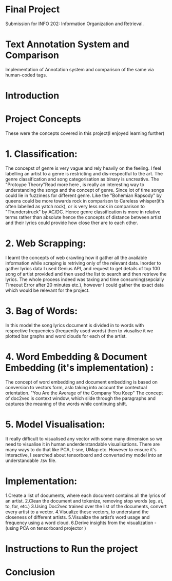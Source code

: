 # Final Project 
Submission for INFO 202: Information Organization and Retrieval.

 # Text Annotation System and Comparison
Implementation of Annotation system and comparison of the same via human-coded tags. 

# Introduction


# Project Concepts
These were the concepts covered in this project(I enjoyed learning further)

# 1. Classification:
The concepst of genre is very vague and rely heavily on the feeling. I feel labelling an artist to a genre is restricting and dis-respectful to the art. The genre classification and song categorisation as binary is uncreative. The "Protoype Theory"Read more here , is really an interesting way to understanding the songs and the concept of genre. Since lot of time songs could lie in fuzziness for different genre. Like the "Bohemian Rapsody" by queens could be more towards rock in comparison to Careless whisper(it's often labelled as yatch rock), or is very less rock in comparison to "Thunderstruck" by AC/DC. Hence genre classification is more in relative terms rather than absolute hence the concepts of distance between artist and their lyrics could provide how close ther are to each other.

# 2. Web Scrapping:
I learnt the concepts of web crawling how it gather all the available information while scraping is retriving only of the relevant data. Inorder to gather lyrics data I used Genius API, and request to get details of top 100 song of artist provided and then used the list to search and then retrieve the lyrics. The whole process indeed was taxing and time consuming(sepcially Timeout Error after 20 minutes etc.), however I could gather the exact data which would be relevant for the project.

# 3. Bag of Words:
In this model the song lyrics document is divided in to words with respective frequencies (frequently used words) then to viusalise it we plotted bar graphs and word clouds for each of the artist.

# 4. Word Embedding & Document Embedding (it's implementation) :
The concept of word embedding and document embedding is based on conversion to vectors form, aslo taking into account the contextual orientation. "You Are the Average of the Company You Keep" The concept of doc2vec is context window, which slide through the paragraphs and captures the meaning of the words while continuing shift.

# 5. Model Visualisation:
It really difficult to visualised any vector with some many dimension so we need to visualise it in human underderstandable visualisations. There are many ways to do that like PCA, t-sne, UMap etc. However to ensure it's interactive, I searched about tensorboard and converted my model into an understandable .tsv file.

# Implementation:

1.Create a list of documents, where each document contains all the lyrics of an artist. 2.Clean the document and tokenize, removing stop words (eg. at, to, for, etc.) 3.Using Doc2vec trained over the list of the documents, convert every artist to a vector. 4.Visualize these vectors, to understand the closeness of different artists. 5.Visualize the artist’s word usage and frequency using a word cloud. 6.Derive insights from the visualization - (using PCA on tensorboard projector )

# Instructions to Run the project

# Conclusion

